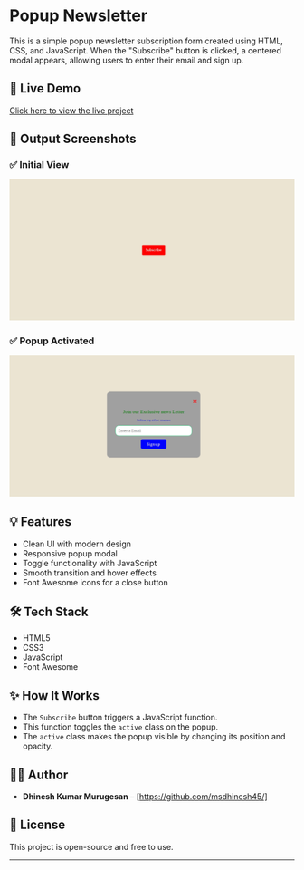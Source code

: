 # Popup Newsletter

This is a simple popup newsletter subscription form created using HTML, CSS, and JavaScript. When the "Subscribe" button is clicked, a centered modal appears, allowing users to enter their email and sign up.

## 🚀 Live Demo

[Click here to view the live project](https://alert-popup.netlify.app/)


## 📸 Output Screenshots

### ✅ Initial View

![Output 1](output-1.png)

### ✅ Popup Activated

![Output 2](output-2.png)

## 💡 Features

- Clean UI with modern design
- Responsive popup modal
- Toggle functionality with JavaScript
- Smooth transition and hover effects
- Font Awesome icons for a close button

## 🛠️ Tech Stack

- HTML5
- CSS3
- JavaScript
- Font Awesome


## ✨ How It Works

- The `Subscribe` button triggers a JavaScript function.
- This function toggles the `active` class on the popup.
- The `active` class makes the popup visible by changing its position and opacity.

## 🙋‍♂️ Author

- **Dhinesh Kumar Murugesan** – [https://github.com/msdhinesh45/]

## 📜 License

This project is open-source and free to use.

---


